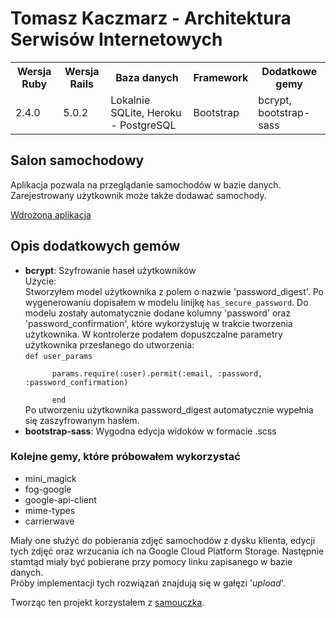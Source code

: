 <h1>Tomasz Kaczmarz - Architektura Serwisów Internetowych</h1>

<table>
  <tr>
    <th>Wersja Ruby</th>
    <th>Wersja Rails</th>
    <th>Baza danych</th>
    <th>Framework</th>
    <th>Dodatkowe gemy</th>
  </tr>
  <tr>
    <td>2.4.0</td>
    <td>5.0.2</td>
    <td>Lokalnie SQLite, Heroku - PostgreSQL</td>
    <td>Bootstrap</td>
    <td>bcrypt, bootstrap-sass</td>
  </tr>
</table>

<h2>Salon samochodowy</h2>
<p>
Aplikacja pozwala na przeglądanie samochodów w bazie danych. Zarejestrowany użytkownik może także dodawać samochody.
</p>

[Wdrożona aplikacja](https://shielded-tundra-94334.herokuapp.com/)

<h2>Opis dodatkowych gemów</h2>
<ul>
<li>
  <strong>bcrypt</strong>: Szyfrowanie haseł użytkowników <br/>
  Użycie:<br/>
Stworzyłem model użytkownika z polem o nazwie 'password_digest'. Po wygenerowaniu dopisałem w modelu linijkę <code>has_secure_password</code>. Do modelu zostały automatycznie dodane kolumny 'password' oraz 'password_confirmation', które wykorzystuję w trakcie tworzenia użytkownika. W kontrolerze podałem dopuszczalne parametry użytkownika przesłanego do utworzenia: <br/><code>def user_params <br/>
      params.require(:user).permit(:email, :password, :password_confirmation) <br/>
      end</code><br/>
      Po utworzeniu użytkownika password_digest automatycznie wypełnia się zaszyfrowanym hasłem.
</li>
<li>
  <strong>bootstrap-sass</strong>: Wygodna edycja widoków w formacie .scss
</li>
</ul>

<h3>Kolejne gemy, które próbowałem wykorzystać</h3>
<ul>
  <li>mini_magick</li>
  <li>fog-google</li>
  <li>google-api-client</li>
  <li>mime-types</li>
  <li>carrierwave</li>
</ul>

Miały one służyć do pobierania zdjęć samochodów z dysku klienta, edycji tych zdjęć oraz wrzucania ich na Google Cloud Platform Storage. Następnie stamtąd miały być pobierane przy pomocy linku zapisanego w bazie danych.<br>
Próby implementacji tych rozwiązań znajdują się w gałęzi '<i>upload</i>'.

Tworząc ten projekt korzystałem z [samouczka](https://www.railstutorial.org/book/beginning/).
